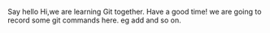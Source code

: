 Say hello
Hi,we are learning Git together.
Have a good time!
we are going to record some git commands here. eg add and so on.
